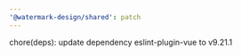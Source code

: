 ```yaml
---
'@watermark-design/shared': patch
---
```


chore(deps): update dependency eslint-plugin-vue to v9.21.1
